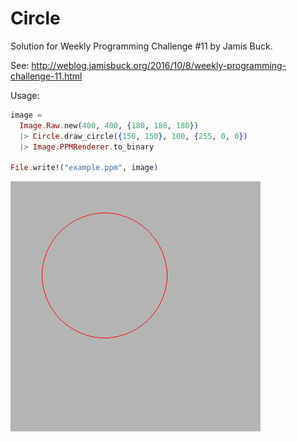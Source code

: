 # Circle

Solution for Weekly Programming Challenge #11 by Jamis Buck.

See:
http://weblog.jamisbuck.org/2016/10/8/weekly-programming-challenge-11.html

Usage:

```elixir
image =
  Image.Raw.new(400, 400, {180, 180, 180})
  |> Circle.draw_circle({150, 150}, 100, {255, 0, 0})
  |> Image.PPMRenderer.to_binary

File.write!("example.ppm", image)
```

![Example image](https://raw.githubusercontent.com/lasseebert/jamis_challenge/master/011_circle/example.png)
